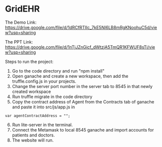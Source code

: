 # GridEHR

The Demo Link: https://drive.google.com/file/d/1dRCfRTIIc_7kE5NI6LB8mRgKNoohuC5d/view?usp=sharing

The PPT Link: https://drive.google.com/file/d/1nTjJZnGicf_dWtzjA5TmQR1KFWUF8sTi/view?usp=sharing

Steps to run the project:

1. Go to the code directory and run "npm install"
2. Open ganache	and create a new workspace, then add the truffle.config.js in your projects.
3. Change the server port number in the server tab to 8545 in that newly created workspace
4. Run truffle migrate in the code directory
5. Copy the contract address of Agent from the Contracts tab of ganache and paste it into src/js/app.js in 

```var agentContractAddress = "";```

6. Run lite-server in the terminal.
7. Connect the Metamask to local 8545 ganache and import accounts for patients and doctors.
8. The website will run.

